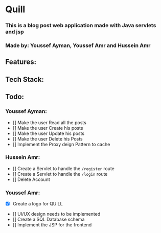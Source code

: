 # Quill
### This is a blog post web application made with Java servlets and jsp
### Made by: Youssef Ayman, Youssef Amr and Hussein Amr

## Features:


## Tech Stack:


## Todo:


###  Youssef Ayman:
 - [] Make the user Read all the posts
 - [] Make the user Create his posts
 - [] Make the user Update his posts
 - [] Make the user Delete his Posts
 - [] Implement the Proxy deign Pattern to cache

### Hussein Amr:
- [] Create a Servlet to handle the `/register` route
- [] Create a Servlet to handle the `/login` route
- [] Delete Account

### Youssef Amr:
- [x] Create a logo for QUILL
- [] UI/UX design needs to be implemented
- [] Create a SQL Database schema
- [] Implement the JSP for the frontend
